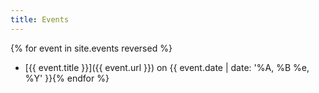 ```yaml
---
title: Events
---
```


{% for event in site.events reversed %}
* [{{ event.title }}]({{ event.url }}) on {{ event.date | date: '%A, %B %e, %Y' }}{% endfor %}
